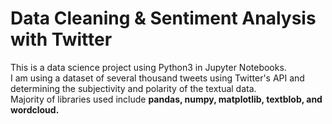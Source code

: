 # Data Cleaning & Sentiment Analysis with Twitter 
This is a data science project using Python3 in Jupyter Notebooks. <br />
I am using a dataset of several thousand tweets using Twitter's API and determining the subjectivity and polarity of the textual data. <br />
Majority of libraries used include **pandas, numpy, matplotlib, textblob, and wordcloud.** 

